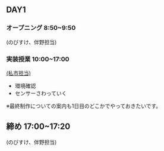 ## DAY1

### オープニング 8:50~9:50

(のびすけ、伴野担当)

### 実装授業 10:00~17:00

[(私市担当)](./dev_lesson/)

- 環境確認
- センサーさわっていく

※最終制作についての案内も1日目のどこかでやっておきたいです。

## 締め 17:00~17:20

(のびすけ、伴野担当)